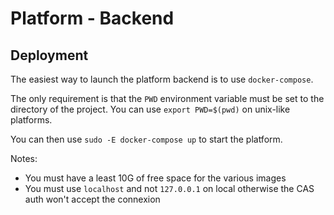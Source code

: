 # Platform - Backend

## Deployment

The easiest way to launch the platform backend is to use `docker-compose`.

The only requirement is that the `PWD` environment variable must be set to the directory of the project.
You can use `export PWD=$(pwd)` on unix-like platforms.

You can then use `sudo -E docker-compose up` to start the platform.

Notes:
- You must have a least 10G of free space for the various images
- You must use `localhost` and not `127.0.0.1` on local otherwise the CAS auth won't accept the connexion
